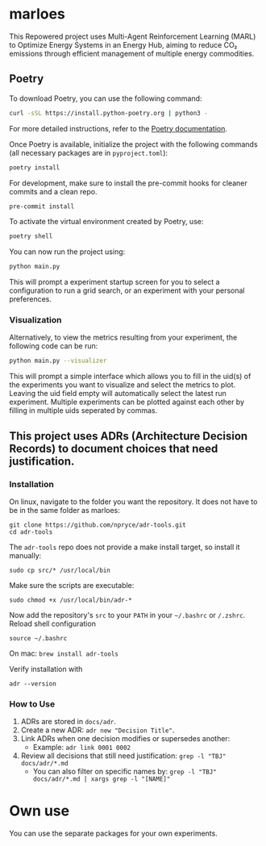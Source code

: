 # marloes
This Repowered project uses Multi-Agent Reinforcement Learning (MARL) to Optimize Energy Systems in an Energy Hub, aiming to reduce CO₂ emissions through efficient management of multiple energy commodities.

## Poetry

To download Poetry, you can use the following command:

```sh
curl -sSL https://install.python-poetry.org | python3 -
```

For more detailed instructions, refer to the [Poetry documentation](https://python-poetry.org/docs/#installation).

Once Poetry is available, initialize the project with the following commands (all necessary packages are in `pyproject.toml`):

```sh
poetry install
```

For development, make sure to install the pre-commit hooks for cleaner commits and a clean repo.

```sh
pre-commit install
```

To activate the virtual environment created by Poetry, use:

```sh
poetry shell
```

You can now run the project using:

```sh
python main.py
```

This will prompt a experiment startup screen for you to select a configuration to run a grid search, or an experiment with your personal preferences.

### Visualization
Alternatively, to view the metrics resulting from your experiment, the following code can be run:
```sh
python main.py --visualizer
```

This will prompt a simple interface which allows you to fill in the uid(s) of the experiments you want to visualize and select the metrics to plot. Leaving the uid field empty will automatically select the latest run experiment. Multiple experiments can be plotted against each other by filling in multiple uids seperated by commas.

## This project uses ADRs (Architecture Decision Records) to document choices that need justification.

### Installation
On linux, navigate to the folder you want the repository. It does not have to be in the same folder as marloes:
```
git clone https://github.com/npryce/adr-tools.git
cd adr-tools
```

The `adr-tools` repo does not provide a make install target, so install it manually:
```
sudo cp src/* /usr/local/bin
```

Make sure the scripts are executable:
```
sudo chmod +x /usr/local/bin/adr-*
```

Now add the repository's `src` to your `PATH` in your `~/.bashrc` or `/.zshrc`.
Reload shell configuration
```
source ~/.bashrc
```

On mac:
`brew install adr-tools`

Verify installation with
```
adr --version
```

### How to Use
1. ADRs are stored in `docs/adr`.
2. Create a new ADR: `adr new "Decision Title"`.
3. Link ADRs when one decision modifies or supersedes another:
   - Example: `adr link 0001 0002`
4. Review all decisions that still need justification: `grep -l "TBJ" docs/adr/*.md`
   - You can also filter on specific names by: `grep -l "TBJ" docs/adr/*.md | xargs grep -l "[NAME]"`

# Own use

You can use the separate packages for your own experiments.
